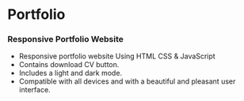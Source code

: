 # Portfolio

### Responsive Portfolio Website

- Responsive portfolio website Using HTML CSS & JavaScript
- Contains download CV button.
- Includes a light and dark mode.
- Compatible with all devices and with a beautiful and pleasant user interface.
